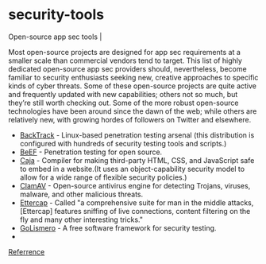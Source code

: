 # security-tools
Open-source app sec tools | 

Most open-source projects are designed for app sec requirements at a smaller scale than commercial vendors tend to target. This list of highly dedicated open-source app sec providers should, nevertheless, become familiar to security enthusiasts seeking new, creative approaches to specific kinds of cyber threats.
Some of these open-source projects are quite active and frequently updated with new capabilities; others not so much, but they’re still worth checking out. Some of the more robust open-source technologies have been around since the dawn of the web; while others are relatively new, with growing hordes of followers on Twitter and elsewhere.

* [BackTrack](http://www.backtrack-linux.org) - Linux-based penetration testing arsenal (this distribution is configured with hundreds of security testing tools and scripts.)
* [BeEF](http://beefproject.com) -  Penetration testing for open source.
* [Caja](http://developers.google.com/caja) - Compiler for making third-party HTML, CSS, and JavaScript safe to embed in a website.(It uses an object-capability security model to allow for a wide range of flexible security policies.)
* [ClamAV](http://clamav.net) - Open-source antivirus engine for detecting Trojans, viruses, malware, and other malicious threats.
* [Ettercap](http://ettercap.github.io/ettercap) - Called "a comprehensive suite for man in the middle attacks, [Ettercap] features sniffing of live connections, content filtering on the fly and many other interesting tricks."
* [GoLismero](http://www.golismero.com) - A free software framework for security testing.
* 




[Referrence](https://learn.techbeacon.com/units/47-powerful-open-source-app-sec-tools-you-should-consider)
